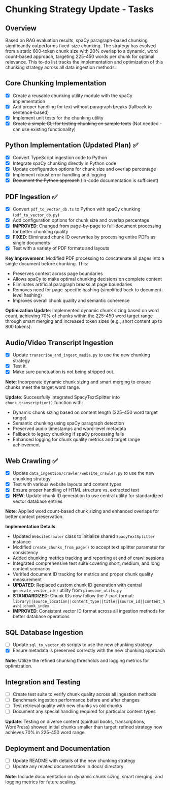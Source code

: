 # Chunking Strategy Update - Tasks

## Overview

Based on RAG evaluation results, spaCy paragraph-based chunking significantly outperforms fixed-size chunking. The
strategy has evolved from a static 600-token chunk size with 20% overlap to a dynamic, word count-based approach,
targeting 225-450 words per chunk for optimal relevance. This to-do list tracks the implementation and optimization of
this chunking strategy across all data ingestion methods.

## Core Chunking Implementation

- [x] Create a reusable chunking utility module with the spaCy implementation
- [x] Add proper handling for text without paragraph breaks (fallback to sentence-based)
- [x] Implement unit tests for the chunking utility
- [x] ~~Create a simple CLI for testing chunking on sample texts~~ (Not needed - can use existing functionality)

## Python Implementation (Updated Plan) ✅

- [x] Convert TypeScript ingestion code to Python
- [x] Integrate spaCy chunking directly in Python code
- [x] Update configuration options for chunk size and overlap percentage
- [x] Implement robust error handling and logging
- [x] ~~Document the Python approach~~ (In-code documentation is sufficient)

## PDF Ingestion ✅

- [x] Convert `pdf_to_vector_db.ts` to Python with spaCy chunking (`pdf_to_vector_db.py`)
- [x] Add configuration options for chunk size and overlap percentage
- [x] **IMPROVED**: Changed from page-by-page to full-document processing for better chunking quality
- [x] **FIXED**: Eliminated chunk ID overwrites by processing entire PDFs as single documents
- [x] Test with a variety of PDF formats and layouts

**Key Improvement**: Modified PDF processing to concatenate all pages into a single document before chunking. This:

- Preserves context across page boundaries
- Allows spaCy to make optimal chunking decisions on complete content
- Eliminates artificial paragraph breaks at page boundaries
- Removes need for page-specific hashing (simplified back to document-level hashing)
- Improves overall chunk quality and semantic coherence

**Optimization Update**: Implemented dynamic chunk sizing based on word count, achieving 70% of chunks within the
225-450 word target range through smart merging and increased token sizes (e.g., short content up to 800 tokens).

## Audio/Video Transcript Ingestion

- [x] Update `transcribe_and_ingest_media.py` to use the new chunking strategy
- [x] Test it.
- [x] Make sure punctuation is not being stripped out.

**Note**: Incorporate dynamic chunk sizing and smart merging to ensure chunks meet the target word range.

**Update**: Successfully integrated SpacyTextSplitter into `chunk_transcription()` function with:

- Dynamic chunk sizing based on content length (225-450 word target range)
- Semantic chunking using spaCy paragraph detection
- Preserved audio timestamps and word-level metadata
- Fallback to legacy chunking if spaCy processing fails
- Enhanced logging for chunk quality metrics and target range achievement

## Web Crawling ✅

- [x] Update `data_ingestion/crawler/website_crawler.py` to use the new chunking strategy
- [x] Test with various website layouts and content types
- [x] Ensure proper handling of HTML structure vs. extracted text
- [x] **NEW**: Update chunk ID generation to use central utility for standardized vector database entries

**Note**: Applied word count-based chunk sizing and enhanced overlaps for better context preservation.

**Implementation Details**:

- Updated `WebsiteCrawler` class to initialize shared `SpacyTextSplitter` instance
- Modified `create_chunks_from_page()` to accept text splitter parameter for consistency
- Added chunking metrics tracking and reporting at end of crawl sessions
- Integrated comprehensive test suite covering short, medium, and long content scenarios
- Verified document ID tracking for metrics and proper chunk quality measurement
- **UPDATED**: Replaced custom chunk ID generation with central `generate_vector_id()` utility from `pinecone_utils.py`
- **STANDARDIZED**: Chunk IDs now follow the 7-part format:
  `library||source_location||content_type||title||source_id||content_hash||chunk_index`
- **IMPROVED**: Consistent vector ID format across all ingestion methods for better database operations

## SQL Database Ingestion

- [ ] Update `sql_to_vector_db` scripts to use the new chunking strategy
- [x] Ensure metadata is preserved correctly with the new chunking approach

**Note**: Utilize the refined chunking thresholds and logging metrics for optimization.

## Integration and Testing

- [ ] Create test suite to verify chunk quality across all ingestion methods
- [ ] Benchmark ingestion performance before and after changes
- [ ] Test retrieval quality with new chunks vs old chunks
- [ ] Document any special handling required for particular content types

**Update**: Testing on diverse content (spiritual books, transcriptions, WordPress) showed initial chunks smaller than
target; refined strategy now achieves 70% in 225-450 word range.

## Deployment and Documentation

- [ ] Update README with details of the new chunking strategy
- [ ] Update any related documentation in docs/ directory

**Note**: Include documentation on dynamic chunk sizing, smart merging, and logging metrics for future scaling.
